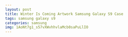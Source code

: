 ```yaml
---
layout: post
title: Winter Is Coming Artwork Samsung Galaxy S9 Case
tags: samsung galaxy s9
categories: samsung
img: 1AoNt7g1_s57vXWvhhvlaMcb0saPuLlIO
---
```

